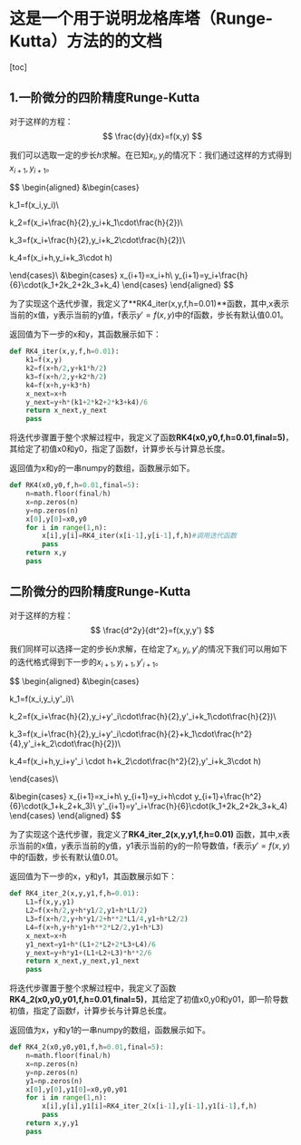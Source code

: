 # 这是一个用于说明龙格库塔（Runge-Kutta）方法的的文档
[toc]

## 1.一阶微分的四阶精度Runge-Kutta

对于这样的方程：
$$
\frac{dy}{dx}=f(x,y)
$$

我们可以选取一定的步长$h$求解。在已知$x_i,y_i$的情况下：我们通过这样的方式得到$x_{i+1},y_{i+1}$。

$$
\begin{aligned}
&\begin{cases}

k_1=f(x_i,y_i)\\

k_2=f(x_i+\frac{h}{2},y_i+k_1\cdot\frac{h}{2})\\

k_3=f(x_i+\frac{h}{2},y_i+k_2\cdot\frac{h}{2})\\

k_4=f(x_i+h,y_i+k_3\cdot h)

\end{cases}\\
&\begin{cases}
x_{i+1}=x_i+h\\
y_{i+1}=y_i+\frac{h}{6}\cdot(k_1+2k_2+2k_3+k_4)
\end{cases}
\end{aligned}
$$

为了实现这个迭代步骤，我定义了**RK4_iter(x,y,f,h=0.01)**函数，其中,x表示当前的x值，y表示当前的y值，f表示$y'=f(x,y)$中的f函数，步长有默认值0.01。

返回值为下一步的x和y，其函数展示如下：

```python
def RK4_iter(x,y,f,h=0.01):
    k1=f(x,y)
    k2=f(x+h/2,y+k1*h/2)
    k3=f(x+h/2,y+k2*h/2)
    k4=f(x+h,y+k3*h)
    x_next=x+h
    y_next=y+h*(k1+2*k2+2*k3+k4)/6
    return x_next,y_next
    pass
```

将迭代步骤置于整个求解过程中，我定义了函数**RK4(x0,y0,f,h=0.01,final=5)**，其给定了初值x0和y0，指定了函数f，计算步长与计算总长度。

返回值为x和y的一串numpy的数组，函数展示如下。

```python
def RK4(x0,y0,f,h=0.01,final=5):
    n=math.floor(final/h)
    x=np.zeros(n)
    y=np.zeros(n)
    x[0],y[0]=x0,y0
    for i in range(1,n):
        x[i],y[i]=RK4_iter(x[i-1],y[i-1],f,h)#调用迭代函数
        pass
    return x,y
    pass
```


## 二阶微分的四阶精度Runge-Kutta

对于这样的方程：
$$
\frac{d^2y}{dt^2}=f(x,y,y')
$$

我们同样可以选择一定的步长$h$求解，在给定了$x_i,y_i,y'_i$的情况下我们可以用如下的迭代格式得到下一步的$x_{i+1},y_{i+1},y'_{i+1}$。

$$
\begin{aligned}
&\begin{cases}

k_1=f(x_i,y_i,y'_i)\\

k_2=f(x_i+\frac{h}{2},y_i+y'_i\cdot\frac{h}{2},y'_i+k_1\cdot\frac{h}{2})\\

k_3=f(x_i+\frac{h}{2},y_i+y'_i\cdot\frac{h}{2}+k_1\cdot\frac{h^2}{4},y'_i+k_2\cdot\frac{h}{2})\\

k_4=f(x_i+h,y_i+y'_i \cdot h+k_2\cdot\frac{h^2}{2},y'_i+k_3\cdot h)

\end{cases}\\


&\begin{cases}
x_{i+1}=x_i+h\\
y_{i+1}=y_i+h\cdot y_{i+1}+\frac{h^2}{6}\cdot(k_1+k_2+k_3)\\
y'_{i+1}=y'_i+\frac{h}{6}\cdot(k_1+2k_2+2k_3+k_4)
\end{cases}
\end{aligned}
$$

为了实现这个迭代步骤，我定义了**RK4_iter_2(x,y,y1,f,h=0.01)** 函数，其中,x表示当前的x值，y表示当前的y值，y1表示当前的y的一阶导数值，f表示$y'=f(x,y)$中的f函数，步长有默认值0.01。

返回值为下一步的x，y和y1，其函数展示如下：
```python
def RK4_iter_2(x,y,y1,f,h=0.01):
    L1=f(x,y,y1)
    L2=f(x+h/2,y+h*y1/2,y1+h*L1/2)
    L3=f(x+h/2,y+h*y1/2+h**2*L1/4,y1+h*L2/2)
    L4=f(x+h,y+h*y1+h**2*L2/2,y1+h*L3)
    x_next=x+h
    y1_next=y1+h*(L1+2*L2+2*L3+L4)/6
    y_next=y+h*y1+(L1+L2+L3)*h**2/6
    return x_next,y_next,y1_next
    pass
```

将迭代步骤置于整个求解过程中，我定义了函数**RK4_2(x0,y0,y01,f,h=0.01,final=5)**，其给定了初值x0,y0和y01，即一阶导数初值，指定了函数f，计算步长与计算总长度。

返回值为x，y和y1的一串numpy的数组，函数展示如下。

```python
def RK4_2(x0,y0,y01,f,h=0.01,final=5):
    n=math.floor(final/h)
    x=np.zeros(n)
    y=np.zeros(n)
    y1=np.zeros(n)
    x[0],y[0],y1[0]=x0,y0,y01
    for i in range(1,n):
        x[i],y[i],y1[i]=RK4_iter_2(x[i-1],y[i-1],y1[i-1],f,h)
        pass
    return x,y,y1
    pass
```